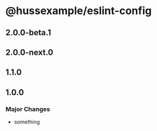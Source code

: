 # @hussexample/eslint-config

## 2.0.0-beta.1

## 2.0.0-next.0

## 1.1.0

## 1.0.0

### Major Changes

- something
